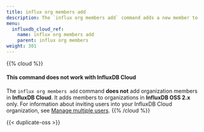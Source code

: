 ```yaml
---
title: influx org members add
description: The `influx org members add` command adds a new member to an organization in InfluxDB.
menu:
  influxdb_cloud_ref:
    name: influx org members add
    parent: influx org members
weight: 301
---
```


{{% cloud %}}
#### This command does not work with InfluxDB Cloud
The `influx org members add` command **does not** add organization members in **InfluxDB Cloud**.
It adds members to organizations in **InfluxDB OSS 2.x** only.
For information about inviting users into your InfluxDB Cloud organization, see
[Manage multiple users](/influxdb/cloud/account-management/multi-user/).
{{% /cloud %}}

{{< duplicate-oss >}}
